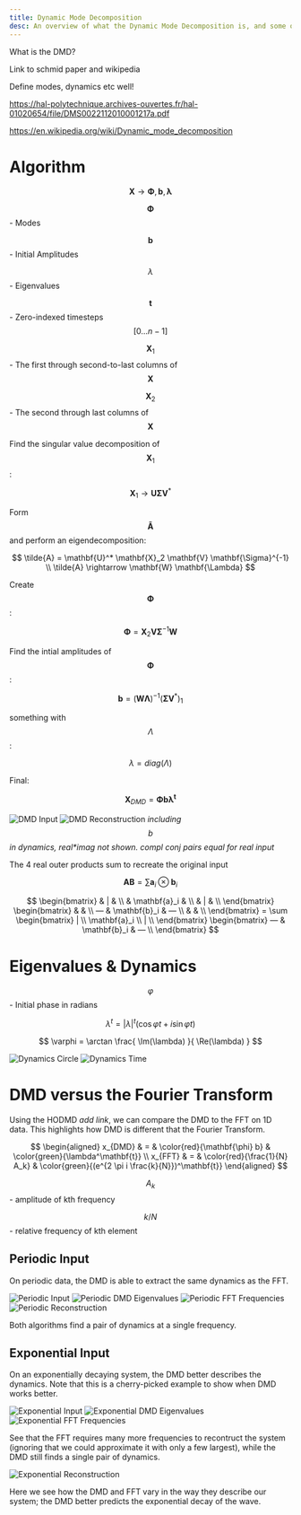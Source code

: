 ```yaml
---
title: Dynamic Mode Decomposition
desc: An overview of what the Dynamic Mode Decomposition is, and some of its interesting aspects.
---
```

<!-- TODO 
Why can't use big lambda
Original lstsq b formulation?
-->

What is the DMD?

Link to schmid paper and wikipedia

Define modes, dynamics etc well!

https://hal-polytechnique.archives-ouvertes.fr/hal-01020654/file/DMS0022112010001217a.pdf

https://en.wikipedia.org/wiki/Dynamic_mode_decomposition

# Algorithm

$$ \mathbf{X} \rightarrow \mathbf{\Phi}, \mathbf{b}, \mathbf{\lambda} $$

$$ \mathbf{\Phi} $$ - Modes

$$ \mathbf{b} $$ - Initial Amplitudes

$$ \lambda $$ - Eigenvalues

$$ \mathbf{t} $$ - Zero-indexed timesteps $$ [0 \dots n-1] $$

$$ \mathbf{X}_1 $$ - The first through second-to-last columns of $$ \mathbf{X} $$

$$ \mathbf{X}_2 $$ - The second through last columns of $$ \mathbf{X} $$

Find the singular value decomposition of $$ \mathbf{X}_1 $$:

$$ \mathbf{X}_1 \rightarrow \mathbf{U} \mathbf{\Sigma} \mathbf{V}^* $$

Form $$ \mathbf{\tilde{A}} $$ and perform an eigendecomposition:

$$
\tilde{A} = \mathbf{U}^* \mathbf{X}_2 \mathbf{V} \mathbf{\Sigma}^{-1} \\
\tilde{A} \rightarrow \mathbf{W} \mathbf{\Lambda}
$$

Create $$ \mathbf{\Phi} $$:

$$ \mathbf{\Phi} = \mathbf{X}_2 \mathbf{V} \mathbf{\Sigma}^{-1} \mathbf{W} $$

Find the intial amplitudes of $$ \mathbf{\Phi} $$:

$$ \mathbf{b} = (\mathbf{W} \mathbf{\Lambda})^{-1} (\mathbf{\Sigma} \mathbf{V}^*)_1 $$

something with $$ \Lambda $$:

$$ \lambda = diag(\Lambda) $$

Final:

$$ \mathbf{X}_{DMD} = \mathbf{\Phi} \mathbf{b} \mathbf{\lambda}^{\mathbf{t}} $$

![DMD Input](/assets/dmd/dmd_input.png)
![DMD Reconstruction](/assets/dmd/dmd_recon.png)
*including $$ b $$ in dynamics, real\*imag not shown. compl conj pairs equal for real input*

The 4 real outer products sum to recreate the original input

$$ \mathbf{AB} = \sum \mathbf{a}_i \otimes \mathbf{b}_i $$

$$
\begin{bmatrix}
    & | & \\
    & \mathbf{a}_i & \\
    & | & \\
\end{bmatrix}
\begin{bmatrix}
    & & \\
    — & \mathbf{b}_i & — \\
    & & \\
\end{bmatrix}
= \sum
\begin{bmatrix}
    | \\
    \mathbf{a}_i \\
    | \\
\end{bmatrix}
\begin{bmatrix}
    — & \mathbf{b}_i & — \\
\end{bmatrix}
$$


# Eigenvalues & Dynamics

$$ \varphi $$ - Initial phase in radians

$$ \lambda^t = |\lambda|^t (\cos \varphi t + i \sin \varphi t) $$

$$ \varphi = \arctan \frac{ \Im(\lambda) }{ \Re(\lambda) } $$

![Dynamics Circle](/assets/dmd/dyn_circle.png)
![Dynamics Time](/assets/dmd/dyn_time.png)

# DMD versus the Fourier Transform

Using the HODMD *add link*, we can compare the DMD to the FFT on 1D data. This highlights how DMD is different that the Fourier Transform.

$$
\begin{aligned}
x_{DMD} & = & \color{red}{\mathbf{\phi} b} & \color{green}{\lambda^\mathbf{t}} \\
x_{FFT} & = & \color{red}{\frac{1}{N} A_k} & \color{green}{(e^{2 \pi i \frac{k}{N}})^\mathbf{t}}
\end{aligned}
$$

$$ A_k $$ - amplitude of kth frequency

$$ k / N $$ - relative frequency of kth element

## Periodic Input

On periodic data, the DMD is able to extract the same dynamics as the FFT.

![Periodic Input](/assets/dmd/period_input.png)
![Periodic DMD Eigenvalues](/assets/dmd/period_dmd.png)
![Periodic FFT Frequencies](/assets/dmd/period_fft.png)
![Periodic Reconstruction](/assets/dmd/period_recon.png)

Both algorithms find a pair of dynamics at a single frequency.

## Exponential Input

On an exponentially decaying system, the DMD better describes the dynamics.
Note that this is a cherry-picked example to show when DMD works better.

![Exponential Input](/assets/dmd/exp_input.png)
![Exponential DMD Eigenvalues](/assets/dmd/exp_dmd.png)
![Exponential FFT Frequencies](/assets/dmd/exp_fft.png)

See that the FFT requires many more frequencies to recontruct the system (ignoring that we could approximate it with only a few largest), while the DMD still finds a single pair of dynamics.

![Exponential Reconstruction](/assets/dmd/exp_recon.png)

Here we see how the DMD and FFT vary in the way they describe our system; the DMD better predicts the exponential decay of the wave.